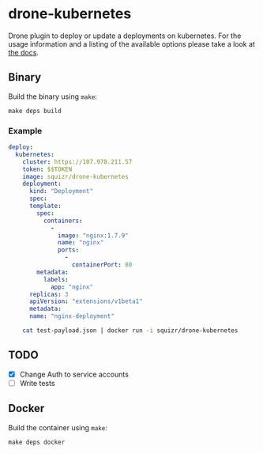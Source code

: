 # drone-kubernetes

Drone plugin to deploy or update a deployments on kubernetes. For the usage information and a listing of the available options please take a look at [the docs](DOCS.md).

## Binary

Build the binary using `make`:

```
make deps build
```

### Example
```yaml
deploy:
  kubernetes:
    cluster: https://107.978.211.57
    token: $$TOKEN
    image: squizr/drone-kubernetes
    deployment:
      kind: "Deployment"
      spec:
      template:
        spec:
          containers:
            -
              image: "nginx:1.7.9"
              name: "nginx"
              ports:
                -
                  containerPort: 80
        metadata:
          labels:
            app: "nginx"
      replicas: 3
      apiVersion: "extensions/v1beta1"
      metadata:
      name: "nginx-deployment"

```
```sh
    cat test-payload.json | docker run -i squizr/drone-kubernetes
```

## TODO
* [x] Change Auth to service accounts
* [ ] Write tests

## Docker

Build the container using `make`:

```
make deps docker
```
